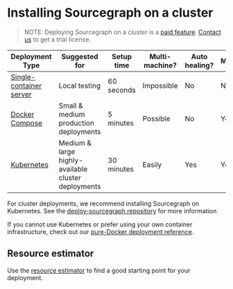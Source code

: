 # Installing Sourcegraph on a cluster

> NOTE: Deploying Sourcegraph on a cluster is a [paid feature](https://about.sourcegraph.com/pricing). [Contact us](https://about.sourcegraph.com/contact/sales) to get a trial license.

| Deployment Type                                       | Suggested for                                       | Setup time | Multi-machine? | Auto healing? | Monitoring? |
|-------------------------------------------------------|-----------------------------------------------------|------------|----------------|---------------|-------------|
| [Single-container server](../install/docker/index.md) | Local testing                                       | 60 seconds | Impossible     | No            | No          |
| [Docker Compose](../install/docker-compose/index.md)  | Small & medium production deployments               | 5 minutes  | Possible       | No            | Yes         |
| [Kubernetes](../install/cluster.md)                   | Medium & large highly-available cluster deployments | 30 minutes | Easily         | Yes           | Yes         |

For cluster deployments, we recommend installing Sourcegraph on Kubernetes. See the [deploy-sourcegraph repository](https://github.com/sourcegraph/deploy-sourcegraph) for more information.

If you cannot use Kubernetes or prefer using your own container infrastructure, check out our [pure-Docker deployment reference](https://github.com/sourcegraph/deploy-sourcegraph-docker).

## Resource estimator

Use the [resource estimator](../resource_estimator.md) to find a good starting point for your deployment.
